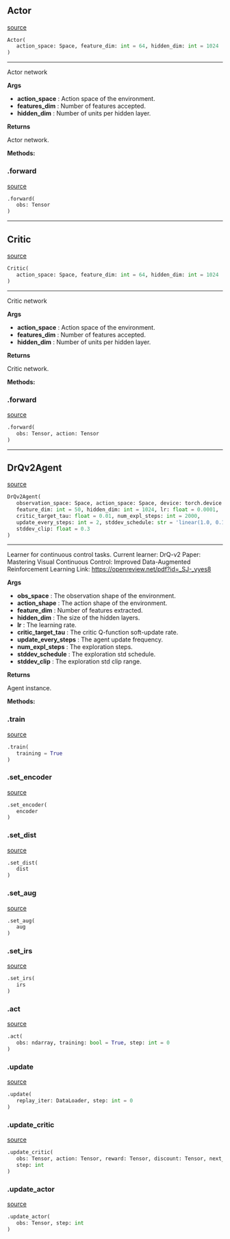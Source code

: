 #


## Actor
[source](https://github.com/BellmanProject/Hsuanwu/blob/main/hsuanwu/xploit/learner/drqv2.py/#L8)
```python 
Actor(
   action_space: Space, feature_dim: int = 64, hidden_dim: int = 1024
)
```


---
Actor network


**Args**

* **action_space**  : Action space of the environment.
* **features_dim**  : Number of features accepted.
* **hidden_dim**  : Number of units per hidden layer.


**Returns**

Actor network.


**Methods:**


### .forward
[source](https://github.com/BellmanProject/Hsuanwu/blob/main/hsuanwu/xploit/learner/drqv2.py/#L33)
```python
.forward(
   obs: Tensor
)
```


----


## Critic
[source](https://github.com/BellmanProject/Hsuanwu/blob/main/hsuanwu/xploit/learner/drqv2.py/#L42)
```python 
Critic(
   action_space: Space, feature_dim: int = 64, hidden_dim: int = 1024
)
```


---
Critic network


**Args**

* **action_space**  : Action space of the environment.
* **features_dim**  : Number of features accepted.
* **hidden_dim**  : Number of units per hidden layer.


**Returns**

Critic network.


**Methods:**


### .forward
[source](https://github.com/BellmanProject/Hsuanwu/blob/main/hsuanwu/xploit/learner/drqv2.py/#L72)
```python
.forward(
   obs: Tensor, action: Tensor
)
```


----


## DrQv2Agent
[source](https://github.com/BellmanProject/Hsuanwu/blob/main/hsuanwu/xploit/learner/drqv2.py/#L82)
```python 
DrQv2Agent(
   observation_space: Space, action_space: Space, device: torch.device = 'cuda',
   feature_dim: int = 50, hidden_dim: int = 1024, lr: float = 0.0001,
   critic_target_tau: float = 0.01, num_expl_steps: int = 2000,
   update_every_steps: int = 2, stddev_schedule: str = 'linear(1.0, 0.1, 100000)',
   stddev_clip: float = 0.3
)
```


---
Learner for continuous control tasks.
Current learner: DrQ-v2
Paper: Mastering Visual Continuous Control: Improved Data-Augmented Reinforcement Learning
Link: https://openreview.net/pdf?id=_SJ-_yyes8


**Args**

* **obs_space**  : The observation shape of the environment.
* **action_shape**  : The action shape of the environment.
* **feature_dim**  : Number of features extracted.
* **hidden_dim**  : The size of the hidden layers.
* **lr**  : The learning rate.
* **critic_target_tau**  : The critic Q-function soft-update rate.
* **update_every_steps**  : The agent update frequency.
* **num_expl_steps**  : The exploration steps.
* **stddev_schedule**  : The exploration std schedule.
* **stddev_clip**  : The exploration std clip range.


**Returns**

Agent instance.


**Methods:**


### .train
[source](https://github.com/BellmanProject/Hsuanwu/blob/main/hsuanwu/xploit/learner/drqv2.py/#L149)
```python
.train(
   training = True
)
```


### .set_encoder
[source](https://github.com/BellmanProject/Hsuanwu/blob/main/hsuanwu/xploit/learner/drqv2.py/#L156)
```python
.set_encoder(
   encoder
)
```


### .set_dist
[source](https://github.com/BellmanProject/Hsuanwu/blob/main/hsuanwu/xploit/learner/drqv2.py/#L161)
```python
.set_dist(
   dist
)
```


### .set_aug
[source](https://github.com/BellmanProject/Hsuanwu/blob/main/hsuanwu/xploit/learner/drqv2.py/#L165)
```python
.set_aug(
   aug
)
```


### .set_irs
[source](https://github.com/BellmanProject/Hsuanwu/blob/main/hsuanwu/xploit/learner/drqv2.py/#L169)
```python
.set_irs(
   irs
)
```


### .act
[source](https://github.com/BellmanProject/Hsuanwu/blob/main/hsuanwu/xploit/learner/drqv2.py/#L173)
```python
.act(
   obs: ndarray, training: bool = True, step: int = 0
)
```


### .update
[source](https://github.com/BellmanProject/Hsuanwu/blob/main/hsuanwu/xploit/learner/drqv2.py/#L192)
```python
.update(
   replay_iter: DataLoader, step: int = 0
)
```


### .update_critic
[source](https://github.com/BellmanProject/Hsuanwu/blob/main/hsuanwu/xploit/learner/drqv2.py/#L225)
```python
.update_critic(
   obs: Tensor, action: Tensor, reward: Tensor, discount: Tensor, next_obs,
   step: int
)
```


### .update_actor
[source](https://github.com/BellmanProject/Hsuanwu/blob/main/hsuanwu/xploit/learner/drqv2.py/#L252)
```python
.update_actor(
   obs: Tensor, step: int
)
```

